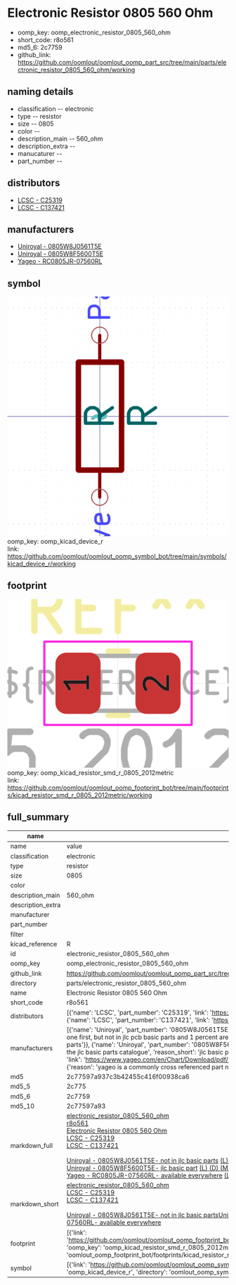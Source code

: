 # Electronic Resistor 0805 560 Ohm

  
* oomp_key: oomp_electronic_resistor_0805_560_ohm 
* short_code: r8o561
* md5_6: 2c7759  
* github_link: https://github.com/oomlout/oomlout_oomp_part_src/tree/main/parts/electronic_resistor_0805_560_ohm/working  
## naming details
* classification -- electronic
* type -- resistor
* size -- 0805
* color -- 
* description_main -- 560_ohm
* description_extra -- 
* manucaturer -- 
* part_number -- 

## distributors
* [LCSC - C25319](https://lcsc.com/product-detail/C25319.html)  
* [LCSC - C137421](https://lcsc.com/product-detail/C137421.html)  

## manufacturers
* [Uniroyal - 0805W8J0561T5E]()  
* [Uniroyal - 0805W8F5600T5E]()  
* [Yageo - RC0805JR-07560RL](https://www.yageo.com/en/Chart/Download/pdf/RC0805JR-07560RL)  

## symbol

![](symbol/0/working/working_600.png)  
oomp_key: oomp_kicad_device_r  
link: https://github.com/oomlout/oomlout_oomp_symbol_bot/tree/main/symbols/kicad_device_r/working  

## footprint

![](footprint/0/working/working_600.png)  
oomp_key: oomp_kicad_resistor_smd_r_0805_2012metric  
link: https://github.com/oomlout/oomlout_oomp_footprint_bot/tree/main/footprints/kicad_resistor_smd_r_0805_2012metric/working  

## full_summary
| name | value | 
| --- | --- | 
| name | value | 
| classification | electronic | 
| type | resistor | 
| size | 0805 | 
| color |  | 
| description_main | 560_ohm | 
| description_extra |  | 
| manufacturer |  | 
| part_number |  | 
| filter |  | 
| kicad_reference | R | 
| id | electronic_resistor_0805_560_ohm | 
| oomp_key | oomp_electronic_resistor_0805_560_ohm | 
| github_link | https://github.com/oomlout/oomlout_oomp_part_src/tree/main/parts/electronic_resistor_0805_560_ohm/working | 
| directory | parts/electronic_resistor_0805_560_ohm | 
| name | Electronic Resistor 0805 560 Ohm | 
| short_code | r8o561 | 
| distributors | [{'name': 'LCSC', 'part_number': 'C25319', 'link': 'https://lcsc.com/product-detail/C25319.html', 'id': 'distributor_lcsc'}, {'name': 'LCSC', 'part_number': 'C137421', 'link': 'https://lcsc.com/product-detail/C137421.html', 'id': 'distributor_lcsc'}] | 
| manufacturers | [{'name': 'Uniroyal', 'part_number': '0805W8J0561T5E', 'link': '', 'id': 'manufacturer_uniroyal', 'note': {'reason': 'did this one first, but not in jlc pcb basic parts and 1 percent are and they are the same price', 'reason_short': 'not in jlc basic parts'}}, {'name': 'Uniroyal', 'part_number': '0805W8F5600T5E', 'link': '', 'id': 'manufacturer_uniroyal', 'note': {'reason': 'in the jlc basic parts catalogue', 'reason_short': 'jlc basic part'}}, {'name': 'Yageo', 'part_number': 'RC0805JR-07560RL', 'link': 'https://www.yageo.com/en/Chart/Download/pdf/RC0805JR-07560RL', 'id': 'manufacturer_yageo', 'note': {'reason': 'yageo is a commonly cross referenced part number', 'reason_short': 'available everywhere'}}] | 
| md5 | 2c77597a937c3b42455c416f00938ca6 | 
| md5_5 | 2c775 | 
| md5_6 | 2c7759 | 
| md5_10 | 2c77597a93 | 
| markdown_full | [electronic_resistor_0805_560_ohm](https://github.com/oomlout/oomlout_oomp_part_src/tree/main/parts/electronic_resistor_0805_560_ohm/working)<br>[r8o561](https://github.com/oomlout/oomlout_oomp_part_src/tree/main/parts/electronic_resistor_0805_560_ohm/working)<br>[Electronic Resistor 0805 560 Ohm](https://github.com/oomlout/oomlout_oomp_part_src/tree/main/parts/electronic_resistor_0805_560_ohm/working)<br>[LCSC - C25319<br>](https://lcsc.com/product-detail/C25319.html)[LCSC - C137421<br>](https://lcsc.com/product-detail/C137421.html)<br>[Uniroyal - 0805W8J0561T5E- not in jlc basic parts]() [(L)  ](https://www.lcsc.com/search?q=0805W8J0561T5E)[(D)  ](https://www.digikey.com/en/products?keywords=0805W8J0561T5E)[(M)  ](https://www.mouser.com/Search/Refine?Keyword=0805W8J0561T5E)[(N)  ](https://www.newark.com/search?st=0805W8J0561T5E)[(SZ)  ](https://so.szlcsc.com/global.html?k=0805W8J0561T5E)<br>[Uniroyal - 0805W8F5600T5E- jlc basic part]() [(L)  ](https://www.lcsc.com/search?q=0805W8F5600T5E)[(D)  ](https://www.digikey.com/en/products?keywords=0805W8F5600T5E)[(M)  ](https://www.mouser.com/Search/Refine?Keyword=0805W8F5600T5E)[(N)  ](https://www.newark.com/search?st=0805W8F5600T5E)[(SZ)  ](https://so.szlcsc.com/global.html?k=0805W8F5600T5E)<br>[Yageo - RC0805JR-07560RL- available everywhere](https://www.yageo.com/en/Chart/Download/pdf/RC0805JR-07560RL) [(L)  ](https://www.lcsc.com/search?q=RC0805JR-07560RL)[(D)  ](https://www.digikey.com/en/products?keywords=RC0805JR-07560RL)[(M)  ](https://www.mouser.com/Search/Refine?Keyword=RC0805JR-07560RL)[(N)  ](https://www.newark.com/search?st=RC0805JR-07560RL)[(SZ)  ](https://so.szlcsc.com/global.html?k=RC0805JR-07560RL)<br> | 
| markdown_short | [electronic_resistor_0805_560_ohm](https://github.com/oomlout/oomlout_oomp_part_src/tree/main/parts/electronic_resistor_0805_560_ohm/working)<br>[LCSC - C25319<br>](https://lcsc.com/product-detail/C25319.html)[LCSC - C137421<br>](https://lcsc.com/product-detail/C137421.html)<br>[Uniroyal - 0805W8J0561T5E- not in jlc basic parts]()[Uniroyal - 0805W8F5600T5E- jlc basic part]()[Yageo - RC0805JR-07560RL- available everywhere](https://www.yageo.com/en/Chart/Download/pdf/RC0805JR-07560RL) | 
| footprint | [{'link': 'https://github.com/oomlout/oomlout_oomp_footprint_bot/tree/main/foootprntss/kicad_resistor_smd_r_0805_2012metric', 'oomp_key': 'oomp_kicad_resistor_smd_r_0805_2012metric', 'directory': 'oomlout_oomp_footprint_bot/footprints/kicad_resistor_smd_r_0805_2012metric//working/working.kicad_mod'}] | 
| symbol | [{'link': 'https://github.com/oomlout/oomlout_oomp_symbol_bot/tree/main/symbols/kicad_device_r', 'oomp_key': 'oomp_kicad_device_r', 'directory': 'oomlout_oomp_symbol_bot/symbols/kicad_device_r//working/working.kicad_sym'}] | 
